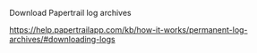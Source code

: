 Download Papertrail log archives

https://help.papertrailapp.com/kb/how-it-works/permanent-log-archives/#downloading-logs
